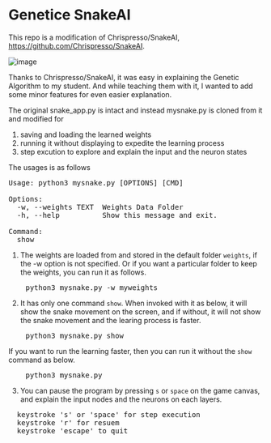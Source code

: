# Genetice SnakeAI 
This repo is a modification of Chrispresso/SnakeAI, https://github.com/Chrispresso/SnakeAI.

![image](https://github.com/yhur/GeneticSnakeAI/assets/13171662/cb5e169b-ebe6-442b-ad81-e648da765c30)

Thanks to Chrispresso/SnakeAI, it was easy in explaining the Genetic Algorithm to my student. And while teaching them with it, I wanted to add some minor features for even easier explanation.

The original snake_app.py is intact and instead mysnake.py is cloned from it and modified for

1. saving and loading the learned weights
2. running it without displaying to expedite the learning process
3. step excution to explore and explain the input and the neuron states

The usages is as follows
<pre>
Usage: python3 mysnake.py [OPTIONS] [CMD]

Options:
  -w, --weights TEXT  Weights Data Folder
  -h, --help          Show this message and exit.

Command:
  show
</pre>

1. The weights are loaded from and stored in the default folder `weights`, if the -w option is not specified. Or if you want a particular folder to keep the weights, you can run it as follows. 
<pre>
    python3 mysnake.py -w myweights
</pre>

2. It has only one command `show`. When invoked with it as below, it will show the snake movement on the screen, and if without, it will not show the snake movement and the learing process is faster.
<pre>
    python3 mysnake.py show
</pre>

If you want to run the learning faster, then you can run it without the `show` command as below.
<pre>
    python3 mysnake.py
</pre>

3. You can pause the program by pressing `s` or `space` on the game canvas, and explain the input nodes and the neurons on each layers.
<pre>
  keystroke 's' or 'space' for step execution
  keystroke 'r' for resuem
  keystroke 'escape' to quit
</pre>
